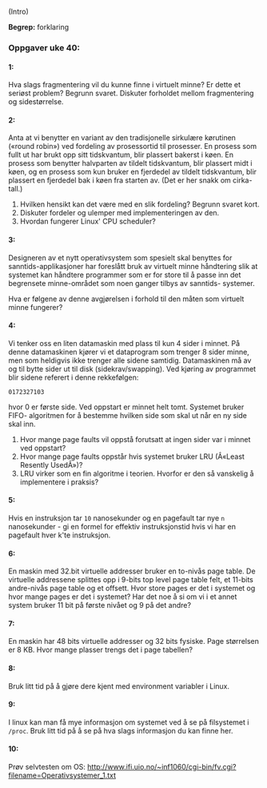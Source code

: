 

(Intro)

**Begrep:** forklaring



### Oppgaver uke 40:




#### 1:

Hva slags fragmentering vil du kunne finne i virtuelt minne? Er dette et
seriøst problem? Begrunn svaret. Diskuter forholdet mellom fragmentering og
sidestørrelse.


#### 2:

Anta at vi benytter en variant av den tradisjonelle sirkulære kørutinen («round
robin») ved fordeling av prosessortid til prosesser. En prosess som fullt ut har
brukt opp sitt tidskvantum, blir plassert bakerst i køen. En prosess som
benytter halvparten av tildelt tidskvantum, blir plassert midt i køen, og en
prosess som kun bruker en fjerdedel av tildelt tidskvantum, blir plassert en
fjerdedel bak i køen fra starten av. (Det er her snakk om cirka-tall.)

1. Hvilken hensikt kan det være med en slik fordeling? Begrunn svaret
   kort.
2. Diskuter fordeler og ulemper med implementeringen av den.
3. Hvordan fungerer Linux' CPU scheduler?


#### 3:

Designeren av et nytt operativsystem som spesielt skal benyttes for
sanntids-applikasjoner har foreslått bruk av virtuelt minne håndtering
slik at systemet kan håndtere programmer som er for store til å passe
inn det begrensete minne-området som noen ganger tilbys av sanntids-
systemer.

Hva er følgene av denne avgjørelsen i forhold til den måten som 
virtuelt minne fungerer?


#### 4:

Vi tenker oss en liten datamaskin med plass til kun 4 sider i minnet.
På denne datamaskinen kjører vi et dataprogram som trenger 8 sider
minne, men som heldigvis ikke trenger alle sidene samtidig.
Datamaskinen må av og til bytte sider ut til disk
(sidekrav/swapping). Ved kjøring av programmet blir sidene referert i
denne rekkefølgen:

    0172327103

hvor 0 er første side. Ved oppstart er minnet helt tomt. Systemet bruker FIFO-
algoritmen for å bestemme hvilken side som skal ut når en ny side skal inn.

1. Hvor mange page faults vil oppstå forutsatt at ingen sider var
   i minnet ved oppstart?
2. Hvor mange page faults oppstår hvis systemet bruker LRU (Â«Least
   Resently UsedÂ»)?
3. LRU virker som en fin algoritme i teorien. Hvorfor er den så
   vanskelig å implementere i praksis?


#### 5:

Hvis en instruksjon tar `10` nanosekunder og en pagefault tar nye
`n` nanosekunder - gi en formel for effektiv instruksjonstid hvis vi
har en pagefault hver k'te instruksjon.


#### 6:

En maskin med 32.bit virtuelle addresser bruker en to-nivås page
table. De virtuelle addressene splittes opp i 9-bits top level page
table felt, et 11-bits andre-nivås page table og et offsett. Hvor
store pages er det i systemet og hvor mange pages er det i systemet?
Har det noe å si om vi i et annet system bruker 11 bit på første
nivået og 9 på det andre?


#### 7:

En maskin har 48 bits virtuelle addresser og 32 bits
fysiske. Page størrelsen er 8 KB. Hvor mange plasser trengs det i page
tabellen?


#### 8:

Bruk litt tid på å gjøre dere kjent med environment variabler i Linux.


#### 9:

I linux kan man få mye informasjon om systemet ved å se på filsystemet i `/proc`.
Bruk litt tid på å se på hva slags informasjon du kan finne her.


#### 10:

Prøv selvtesten om OS: 
http://www.ifi.uio.no/~inf1060/cgi-bin/fv.cgi?filename=Operativsystemer_1.txt




